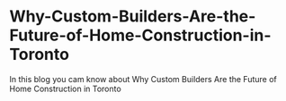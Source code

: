 # Why-Custom-Builders-Are-the-Future-of-Home-Construction-in-Toronto
In this blog you cam know about Why Custom Builders Are the Future of Home Construction in Toronto
